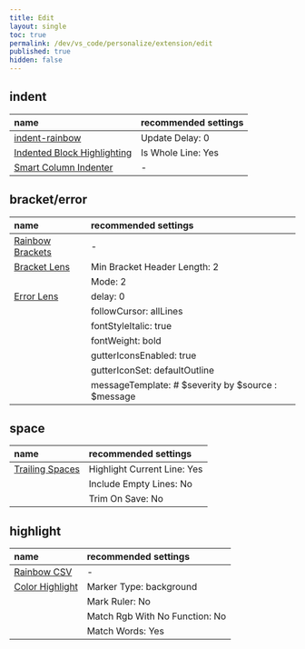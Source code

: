 ```yaml
---
title: Edit
layout: single
toc: true
permalink: /dev/vs_code/personalize/extension/edit
published: true
hidden: false
---
```


<head>
  <base target="_blank">
</head>



## indent

| name | recommended settings |
| :-   | :-                   |
| [indent-rainbow](https://marketplace.visualstudio.com/items?itemName=oderwat.indent-rainbow) | Update Delay: 0 |
| [Indented Block Highlighting](https://marketplace.visualstudio.com/items?itemName=byi8220.indented-block-highlighting) | Is Whole Line: Yes |
| [Smart Column Indenter](https://marketplace.visualstudio.com/items?itemName=lmcarreiro.vscode-smart-column-indenter) | - |



## bracket/error

| name | recommended settings |
| :-   | :-                   |
| [Rainbow Brackets](https://marketplace.visualstudio.com/items?itemName=2gua.rainbow-brackets) | - |
| [Bracket Lens](https://marketplace.visualstudio.com/items?itemName=wraith13.bracket-lens) | Min Bracket Header Length: 2 |
| | Mode: 2 |
| [Error Lens](https://marketplace.visualstudio.com/items?itemName=usernamehw.errorlens) | delay: 0 |
| | followCursor: allLines |
| | fontStyleItalic: true |
| | fontWeight: bold |
| | gutterIconsEnabled: true |
| | gutterIconSet: defaultOutline |
| | messageTemplate: # $severity by $source : $message |



## space

| name | recommended settings |
| :-   | :-                   |
| [Trailing Spaces](https://marketplace.visualstudio.com/items?itemName=shardulm94.trailing-spaces) | Highlight Current Line: Yes |
| | Include Empty Lines: No |
| | Trim On Save: No |



## highlight

| name | recommended settings |
| :-   | :-                   |
| [Rainbow CSV](https://marketplace.visualstudio.com/items?itemName=mechatroner.rainbow-csv) | - |
| [Color Highlight](https://marketplace.visualstudio.com/items?itemName=naumovs.color-highlight) | Marker Type: background |
| | Mark Ruler: No |
| | Match Rgb With No Function: No |
| | Match Words: Yes |
